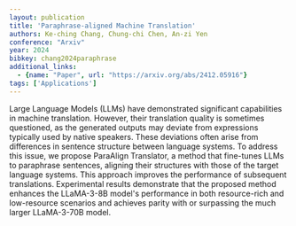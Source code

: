 ```yaml
---
layout: publication
title: 'Paraphrase-aligned Machine Translation'
authors: Ke-ching Chang, Chung-chi Chen, An-zi Yen
conference: "Arxiv"
year: 2024
bibkey: chang2024paraphrase
additional_links:
  - {name: "Paper", url: "https://arxiv.org/abs/2412.05916"}
tags: ['Applications']
---
```

Large Language Models (LLMs) have demonstrated significant capabilities in
machine translation. However, their translation quality is sometimes
questioned, as the generated outputs may deviate from expressions typically
used by native speakers. These deviations often arise from differences in
sentence structure between language systems. To address this issue, we propose
ParaAlign Translator, a method that fine-tunes LLMs to paraphrase sentences,
aligning their structures with those of the target language systems. This
approach improves the performance of subsequent translations. Experimental
results demonstrate that the proposed method enhances the LLaMA-3-8B model's
performance in both resource-rich and low-resource scenarios and achieves
parity with or surpassing the much larger LLaMA-3-70B model.

